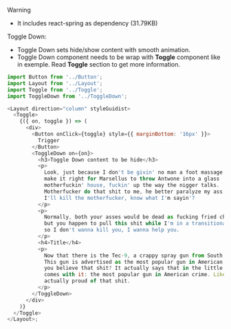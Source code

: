 Warning

- It includes react-spring as dependency (31.79KB)

Toggle Down:

- Toggle Down sets hide/show content with smooth animation.
- Toggle Down component needs to be wrap with <b>Toggle</b> component like in exemple. Read <b>Toggle</b> section to get more information.

```js
import Button from '../Button';
import Layout from '../Layout';
import Toggle from '../Toggle';
import ToggleDown from '../ToggleDown';

<Layout direction="column" styleGuidist>
  <Toggle>
    {({ on, toggle }) => (
      <div>
        <Button onClick={toggle} style={{ marginBottom: '16px' }}>
          Trigger
        </Button>
        <ToggleDown on={on}>
          <h3>Toggle Down content to be hide</h3>
          <p>
            Look, just because I don't be givin' no man a foot massage don't
            make it right for Marsellus to throw Antwone into a glass
            motherfuckin' house, fuckin' up the way the nigger talks.
            Motherfucker do that shit to me, he better paralyze my ass, 'cause
            I'll kill the motherfucker, know what I'm sayin'?
          </p>
          <p>
            Normally, both your asses would be dead as fucking fried chicken,
            but you happen to pull this shit while I'm in a transitional period
            so I don't wanna kill you, I wanna help you.
          </p>
          <h4>Title</h4>
          <p>
            Now that there is the Tec-9, a crappy spray gun from South Miami.
            This gun is advertised as the most popular gun in American crime. Do
            you believe that shit? It actually says that in the little book that
            comes with it: the most popular gun in American crime. Like they're
            actually proud of that shit.
          </p>
        </ToggleDown>
      </div>
    )}
  </Toggle>
</Layout>;
```
